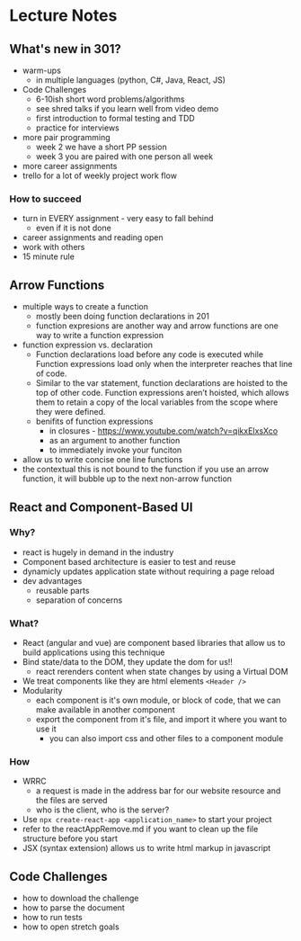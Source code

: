 # Lecture Notes

## What's new in 301?
- warm-ups
  - in multiple languages (python, C#, Java, React, JS)
- Code Challenges
  - 6-10ish short word problems/algorithms 
  - see shred talks if you learn well from video demo
  - first introduction to formal testing and TDD
  - practice for interviews
- more pair programming
  - week 2 we have a short PP session
  - week 3 you are paired with one person all week
- more career assignments
- trello for a lot of weekly project work flow

### How to succeed
- turn in EVERY assignment - very easy to fall behind
  - even if it is not done
- career assignments and reading open
- work with others
- 15 minute rule

## Arrow Functions
- multiple ways to create a function
  - mostly been doing function declarations in 201
  - function expresions are another way and arrow functions are one way to write a function expression 
- function expression vs. declaration
  - Function declarations load before any code is executed while Function expressions load only when the interpreter reaches that line of code.
  - Similar to the var statement, function declarations are hoisted to the top of other code. Function expressions aren’t hoisted, which allows them to retain a copy of the local variables from the scope where they were defined.
  - benifits of function expressions
    - in closures - https://www.youtube.com/watch?v=qikxEIxsXco
    - as an argument to another function
    - to immediately invoke your funciton
- allow us to write concise one line functions
- the contextual this is not bound to the function if you use an arrow function, it will bubble up to the next non-arrow function

## React and Component-Based UI
### Why?
- react is hugely in demand in the industry
- Component based architecture is easier to test and reuse
- dynamicly updates application state without requiring a page reload
- dev advantages
  - reusable parts
  - separation of concerns
### What?
- React (angular and vue) are component based libraries that allow us to build applications using this technique
- Bind state/data to the DOM, they update the dom for us!!
  - react rerenders content when state changes by using a Virtual DOM
- We treat components like they are html elements `<Header />`
- Modularity
  - each component is it's own module, or block of code, that we can make available in another component
  - export the component from it's file, and import it where you want to use it
    - you can also import css and other files to a component module
### How
- WRRC
  - a request is made in the address bar for our website resource and the files are served
  - who is the client, who is the server?
- Use `npx create-react-app <application_name>` to start your project
- refer to the reactAppRemove.md if you want to clean up the file structure before you start
- JSX (syntax extension) allows us to write html markup in javascript 


## Code Challenges
- how to download the challenge
- how to parse the document
- how to run tests
- how to open stretch goals